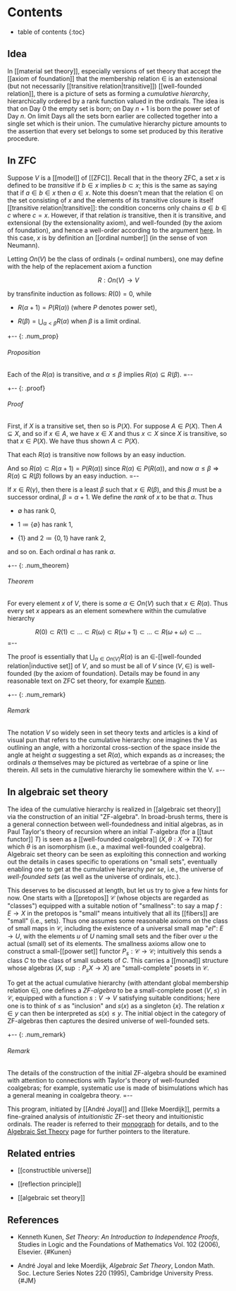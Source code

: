 # Contents # 
* table of contents 
{:toc} 

## Idea 

In [[material set theory]], especially versions of set theory that accept the [[axiom of foundation]] that the membership relation $\in$ is an extensional (but not necessarily [[transitive relation|transitive]]) [[well-founded relation]], there is a picture of sets as forming a _cumulative hierarchy_, hierarchically ordered by a rank function valued in the ordinals. The idea is that on Day 0 the empty set is born; on Day $n+1$ is born the power set of Day $n$. On limit Days all the sets born earlier are collected together into a single set which is their union. The cumulative hierarchy picture amounts to the assertion that every set belongs to some set produced by this iterative procedure. 

## In ZFC 

Suppose $V$ is a [[model]] of [[ZFC]]. Recall that in the theory ZFC, a set $x$ is defined to be *transitive* if $b \in x$ implies $b \subset x$; this is the same as saying that if $a \in b \in x$ then $a \in x$. Note this doesn't mean that the relation $\in$ on the set consisting of $x$ and the elements of its transitive closure is itself [[transitive relation|transitive]]: the condition concerns only chains $a \in b \in c$ where $c = x$. However, if that relation *is* transitive, then it is transitive, and extensional (by the extensionality axiom), and well-founded (by the axiom of foundation), and hence a well-order according to the argument [here](/nlab/show/well-order#wellorders_are_linear). In this case, $x$ is by definition an [[ordinal number]] (in the sense of von Neumann). 

Letting $On(V)$ be the class of ordinals (= ordinal numbers), one may define with the help of the replacement axiom a function 

$$R: On(V) \to V$$ 

by transfinite induction as follows: $R(0) = 0$, while 

* $R(\alpha + 1) = P(R(\alpha))$ (where $P$ denotes power set), 

* $R(\beta) = \bigcup_{\alpha \lt \beta} R(\alpha)$ when $\beta$ is a limit ordinal. 

+-- {: .num_prop} 
###### Proposition 
Each of the $R(\alpha)$ is transitive, and $\alpha \leq \beta$ implies $R(\alpha) \subseteq R(\beta)$. 
=-- 

+-- {: .proof} 
###### Proof 
First, if $X$ is a transitive set, then so is $P(X)$. For suppose $A \in P(X)$. Then $A \subseteq X$, and so if $x \in A$, we have $x \in X$ and thus $x \subset X$ since $X$ is transitive, so that $x \in P(X)$. We have thus shown $A \subset P(X)$. 

That each $R(\alpha)$ is transitive now follows by an easy induction. 

And so $R(\alpha) \subset R(\alpha + 1) = P(R(\alpha))$ since $R(\alpha) \in P(R(\alpha))$, and now $\alpha \leq \beta \Rightarrow R(\alpha) \subseteq R(\beta)$ follows by an easy induction. 
=-- 

If $x \in R(\gamma)$, then there is a least $\beta$ such that $x \in R(\beta)$, and this $\beta$ must be a successor ordinal, $\beta = \alpha + 1$. We define the _rank_ of $x$ to be that $\alpha$. Thus 

* $\emptyset$ has rank $0$, 

* $1 \coloneqq \{\emptyset\}$ has rank $1$, 

* $\{1\}$ and $2 \coloneqq \{0, 1\}$ have rank $2$, 

and so on. Each ordinal $\alpha$ has rank $\alpha$. 

+-- {: .num_theorem} 
###### Theorem 
For every element $x$ of $V$, there is some $\alpha \in On(V)$ such that $x \in R(\alpha)$. Thus every set $x$ appears as an element somewhere within the cumulative hierarchy 

$$R(0) \subset R(1) \subset \ldots \subset R(\omega) \subset R(\omega + 1) \subset \ldots \subset R(\omega + \omega) \subset \ldots$$ 
=-- 

The proof is essentially that $\bigcup_{\alpha \in On(V)} R(\alpha)$ is an $\in$-[[well-founded relation|inductive set]] of $V$, and so must be all of $V$ since $(V, \in)$ is well-founded (by the axiom of foundation). Details may be found in any reasonable text on ZFC set theory, for example [Kunen](#Kunen). 

+-- {: .num_remark} 
###### Remark 
The notation $V$ so widely seen in set theory texts and articles is a kind of visual pun that refers to the cumulative hierarchy: one imagines the V as outlining an angle, with a horizontal cross-section of the space inside the angle at height $\alpha$ suggesting a set $R(\alpha)$, which expands as $\alpha$ increases; the ordinals $\alpha$ themselves may be pictured as vertebrae of a spine or line therein. All sets in the cumulative hierarchy lie somewhere within the V. 
=-- 

## In algebraic set theory 

The idea of the cumulative hierarchy is realized in [[algebraic set theory]] via the construction of an initial "ZF-algebra". In broad-brush terms, there is a general connection between well-foundedness and initial algebras, as in Paul Taylor's theory of recursion where an initial $T$-algebra (for a [[taut functor]] $T$) is seen as a [[well-founded coalgebra]] $(X, \theta: X \to T X)$ for which $\theta$ is an isomorphism (i.e., a maximal well-founded coalgebra). Algebraic set theory can be seen as exploiting this connection and working out the details in cases specific to operations on "small sets", eventually enabling one to get at the cumulative hierarchy *per se*, i.e., the universe of *well-founded sets* (as well as the universe of ordinals, etc.). 

This deserves to be discussed at length, but let us try to give a few hints for now. One starts with a [[pretopos]] $\mathcal{C}$ (whose objects are regarded as "classes") equipped with a suitable notion of "smallness": to say a map $f: E \to X$ in the pretopos is "small" means intuitively that all its [[fibers]] are "small" (i.e., sets). Thus one assumes some reasonable axioms on the class of small maps in $\mathcal{C}$, including the existence of a universal small map "$el$": $E \to U$, with the elements $u$ of $U$ naming small sets and the fiber over $u$ the actual (small) set of its elements. The smallness axioms allow one to construct a small-[[power set]] functor $P_s: \mathcal{C} \to \mathcal{C}$; intuitively this sends a class $C$ to the class of small subsets of $C$. This carries a [[monad]] structure whose algebras $(X, \sup: P_s X \to X)$ are "small-complete" posets in $\mathcal{C}$. 

To get at the actual cumulative hierarchy (with attendant global membership relation $\in$), one defines a *ZF-algebra* to be a small-complete poset $(V, \leq)$ in $\mathcal{C}$, equipped with a function $s: V \to V$ satisfying suitable conditions; here one is to think of $\leq$ as "inclusion" and $s(x)$ as a singleton $\{x\}$. The relation $x \in y$ can then be interpreted as $s(x) \leq y$. The initial object in the category of ZF-algebras then captures the desired universe of well-founded sets. 

+-- {: .num_remark} 
###### Remark 
The details of the construction of the initial ZF-algebra should be examined with attention to connections with Taylor's theory of well-founded coalgebras; for example, systematic use is made of bisimulations which has a general meaning in coalgebra theory. 
=-- 

This program, initiated by [[André Joyal]] and [[Ieke Moerdijk]], permits a fine-grained analysis of *intuitionistic* ZF-set theory and intuitionistic ordinals. The reader is referred to their [monograph](#JM) for details, and to the [Algebraic Set Theory](http://www.phil.cmu.edu/projects/ast/) page for further pointers to the literature. 


## Related entries

* [[constructible universe]]

* [[reflection principle]]

* [[algebraic set theory]] 

## References 

* Kenneth Kunen, _Set Theory: An Introduction to Independence Proofs_, Studies in Logic and the Foundations of Mathematics Vol. 102 (2006), Elsevier. 
 {#Kunen} 

* Andr&eacute; Joyal and Ieke Moerdijk, _Algebraic Set Theory_, London Math. Soc. Lecture Series Notes 220 (1995), Cambridge University Press. 
 {#JM} 

